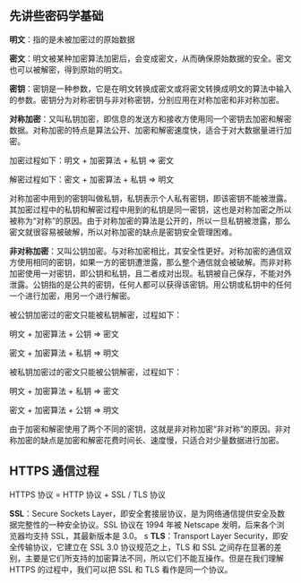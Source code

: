 ## 先讲些密码学基础

**明文**：指的是未被加密过的原始数据

**密文**：明文被某种加密算法加密后，会变成密文，从而确保原始数据的安全。密文也可以被解密，得到原始的明文。

**密钥**：密钥是一种参数，它是在明文转换成密文或将密文转换成明文的算法中输入的参数。密钥分为对称密钥与非对称密钥，分别应用在对称加密和非对称加密。

**对称加密**：又叫私钥加密，即信息的发送方和接收方使用同一个密钥去加密和解密数据。对称加密的特点是算法公开、加密和解密速度快，适合于对大数据量进行加密。

加密过程如下：明文 + 加密算法 + 私钥 => 密文

解密过程如下：密文 + 加密算法 + 私钥 => 明文

对称加密中用到的密钥叫做私钥，私钥表示个人私有密钥，即该密钥不能被泄露。其加密过程中的私钥和解密过程中用到的私钥是同一密钥，这也是对称加密之所以被称为“对称”的原因。由于对称加密的算法是公开的，所以一旦私钥被泄露，那么密文就很容易被破解，所以对称加密的缺点是密钥安全管理困难。

**非对称加密**：又叫公钥加密。与对称加密相比，其安全性更好。对称加密的通信双方使用相同的密钥，如果一方的密钥遭泄露，那么整个通信就会被破解。而非对称加密使用一对密钥，即公钥和私钥，且二者成对出现。私钥被自己保存，不能对外泄露。公钥指的是公共的密钥，任何人都可以获得该密钥。用公钥或私钥中的任何一个进行加密，用另一个进行解密。

被公钥加密过的密文只能被私钥解密，过程如下：

明文 + 加密算法 + 公钥 => 密文

密文 + 加密算法 + 私钥 => 明文

被私钥加密过的密文只能被公钥解密，过程如下：

明文 + 加密算法 + 私钥 => 密文

密文 + 加密算法 + 公钥 => 明文

由于加密和解密使用了两个不同的密钥，这就是非对称加密“非对称”的原因。非对称加密的缺点是加密和解密花费时间长、速度慢，只适合对少量数据进行加密。

## HTTPS 通信过程

HTTPS 协议 = HTTP 协议 + SSL / TLS 协议

**SSL**：Secure Sockets Layer，即安全套接层协议，是为网络通信提供安全及数据完整性的一种安全协议。SSL 协议在 1994 年被 Netscape 发明，后来各个浏览器均支持 SSL，其最新版本是 3.0。
s
**TLS**：Transport Layer Security，即安全传输协议，它建立在 SSL 3.0 协议规范之上，TLS 和 SSL 之间存在显著的差别，主要是它们所支持的加密算法不同，所以它们不能互操作。但是在我们理解 HTTPS 的过程中，我们可以把 SSL 和 TLS 看作是同一个协议。